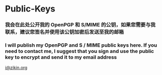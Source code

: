 # Public-Keys
### 我会在此处公开我的 OpenPGP 和 S/MIME 的公钥，如果您需要与我联系，建议您签名并使用该公钥加密后发送至我的邮箱
### I will publish my OpenPGP and S / MIME public keys here. If you need to contact me, I suggest that you sign and use the public key to encrypt and send it to my email address

[i@zikin.org](mailto:i@zikin.org)

